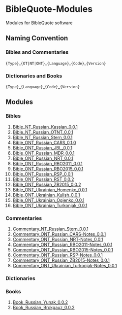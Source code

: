 # BibleQuote-Modules

Modules for BibleQuote software

## Naming Convention

### Bibles and Commentaries

`{Type}`\_`{OT|NT|ONT}`\_`{Language}`\_`{Code}`\_`{Version}`

### Dictionaries and Books

`{Type}`\_`{Language}`\_`{Code}`\_`{Version}`

## Modules

### Bibles

1. [Bible_NT_Russian_Kassian_0.0.1](https://github.com/BibleQuote/BibleQuote-Modules/raw/master/Bibles/Bible_NT_Russian_Kassian_0.0.1.7z)
1. [Bible_NT_Russian_OTNT_0.0.1](https://github.com/BibleQuote/BibleQuote-Modules/raw/master/Bibles/Bible_NT_Russian_OTNT_0.0.1.7z)
1. [Bible_NT_Russian_Stern_0.0.1](https://github.com/BibleQuote/BibleQuote-Modules/raw/master/Bibles/Bible_NT_Russian_Stern_0.0.1.7z)
1. [Bible_ONT_Russian_CARS_0.1.0](https://github.com/BibleQuote/BibleQuote-Modules/raw/master/Bibles/Bible_ONT_Russian_CARS_0.1.0.7z)
1. [Bible_ONT_Russian_JBL_0.0.1](https://github.com/BibleQuote/BibleQuote-Modules/raw/master/Bibles/Bible_ONT_Russian_JBL_0.0.1.7z)
1. [Bible_ONT_Russian_MDR_0.0.1](https://github.com/BibleQuote/BibleQuote-Modules/raw/master/Bibles/Bible_ONT_Russian_MDR_0.0.1.7z)
1. [Bible_ONT_Russian_NRT_0.0.1](https://github.com/BibleQuote/BibleQuote-Modules/raw/master/Bibles/Bible_ONT_Russian_NRT_0.0.1.7z)
1. [Bible_ONT_Russian_RBO2011_0.0.1](https://github.com/BibleQuote/BibleQuote-Modules/raw/master/Bibles/Bible_ONT_Russian_RBO2011_0.0.1.7z)
1. [Bible_ONT_Russian_RBO2015_0.0.1](https://github.com/BibleQuote/BibleQuote-Modules/raw/master/Bibles/Bible_ONT_Russian_RBO2015_0.0.1.7z)
1. [Bible_ONT_Russian_RSP_0.0.1](https://github.com/BibleQuote/BibleQuote-Modules/raw/master/Bibles/Bible_ONT_Russian_RSP_0.0.1.7z)
1. [Bible_ONT_Russian_RST_0.0.2](https://github.com/BibleQuote/BibleQuote-Modules/raw/master/Bibles/Bible_ONT_Russian_RST_0.0.2.7z)
1. [Bible_ONT_Russian_ZB2015_0.0.2](https://github.com/BibleQuote/BibleQuote-Modules/raw/master/Bibles/Bible_ONT_Russian_ZB2015_0.0.2.7z)
1. [Bible_ONT_Ukrainian_Homenko_0.0.1](https://github.com/BibleQuote/BibleQuote-Modules/raw/master/Bibles/Bible_ONT_Ukrainian_Homenko_0.0.1.7z)
1. [Bible_ONT_Ukrainian_Kulish_0.0.1](https://github.com/BibleQuote/BibleQuote-Modules/raw/master/Bibles/Bible_ONT_Ukrainian_Kulish_0.0.1.7z)
1. [Bible_ONT_Ukrainian_Ogienko_0.0.1](https://github.com/BibleQuote/BibleQuote-Modules/raw/master/Bibles/Bible_ONT_Ukrainian_Ogienko_0.0.1.7z)
1. [Bible_ONT_Ukrainian_Turkonjak_0.0.1](https://github.com/BibleQuote/BibleQuote-Modules/raw/master/Bibles/Bible_ONT_Ukrainian_Turkonjak_0.0.1.7z)

### Commentaries

1. [Commentary_NT_Russian_Stern_0.0.1](https://github.com/BibleQuote/BibleQuote-Modules/raw/master/Commentaries/Commentary_NT_Russian_Stern_0.0.1.7z)
1. [Commentary_ONT_Russian_CARS-Notes_0.0.1](https://github.com/BibleQuote/BibleQuote-Modules/raw/master/Commentaries/Commentary_ONT_Russian_CARS-Notes_0.0.1.7z)
1. [Commentary_ONT_Russian_NRT-Notes_0.0.1](https://github.com/BibleQuote/BibleQuote-Modules/raw/master/Commentaries/Commentary_ONT_Russian_NRT-Notes_0.0.1.7z)
1. [Commentary_ONT_Russian_RBO2011-Notes_0.0.1](https://github.com/BibleQuote/BibleQuote-Modules/raw/master/Commentaries/Commentary_ONT_Russian_RBO2011-Notes_0.0.1.7z)
1. [Commentary_ONT_Russian_RBO2015-Notes_0.0.1](https://github.com/BibleQuote/BibleQuote-Modules/raw/master/Commentaries/Commentary_ONT_Russian_RBO2015-Notes_0.0.1.7z)
1. [Commentary_ONT_Russian_RSP-Notes_0.0.1](https://github.com/BibleQuote/BibleQuote-Modules/raw/master/Commentaries/Commentary_ONT_Russian_RSP-Notes_0.0.1.7z)
1. [Commentary_ONT_Russian_ZB2015-Notes_0.0.1](https://github.com/BibleQuote/BibleQuote-Modules/raw/master/Commentaries/Commentary_ONT_Russian_ZB2015-Notes_0.0.1.7z)
1. [Commentary_ONT_Ukrainian_Turkonjak-Notes_0.0.1](https://github.com/BibleQuote/BibleQuote-Modules/raw/master/Commentaries/Commentary_ONT_Ukrainian_Turkonjak-Notes_0.0.1.7z)

### Dictionaries

  

### Books

1. [Book_Russian_Yunak_0.0.2](https://github.com/BibleQuote/BibleQuote-Modules/raw/master/Books/Book_Russian_Yunak_0.0.2.7z)
1. [Book_Russian_Brokgauz_0.0.2](https://github.com/BibleQuote/BibleQuote-Modules/raw/master/Books/Book_Russian_Brokgauz_0.0.2.7z)
